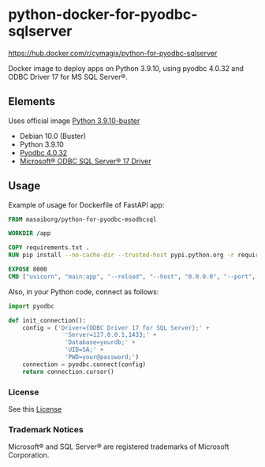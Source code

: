 # python-docker-for-pyodbc-sqlserver

https://hub.docker.com/r/cymagix/python-for-pyodbc-sqlserver

Docker image to deploy apps on Python 3.9.10, using pyodbc 4.0.32 and ODBC Driver 17 for MS SQL Server®.

## Elements

Uses official image [Python 3.9.10-buster](https://hub.docker.com/_/python/)

- Debian 10.0 (Buster)
- Python 3.9.10
- [Pyodbc 4.0.32](https://pypi.org/project/pyodbc/4.0.32/)
- [Microsoft® ODBC SQL Server® 17 Driver](https://learn.microsoft.com/en-us/sql/connect/odbc/download-odbc-driver-for-sql-server?view=sql-server-ver16#version-17)

## Usage

Example of usage for Dockerfile of FastAPI app:

```Dockerfile
FROM masaiborg/python-for-pyodbc-msodbcsql

WORKDIR /app

COPY requirements.txt .
RUN pip install --no-cache-dir --trusted-host pypi.python.org -r requirements.txt

EXPOSE 8000
CMD ["uvicorn", "main:app", "--reload", "--host", "0.0.0.0", "--port", "8000"]

```

Also, in your Python code, connect as follows:

```python
import pyodbc

def init_connection():
    config = ('Driver={ODBC Driver 17 for SQL Server};' +
                'Server=127.0.0.1,1433;' +
                'Database=yourdb;' +
                'UID=SA;' +
                'PWD=your@password;')
    connection = pyodbc.connect(config)
    return connection.cursor()
```

### License

See this [License](LICENSE)

### Trademark Notices

Microsoft® and SQL Server® are registered trademarks of Microsoft Corporation.

